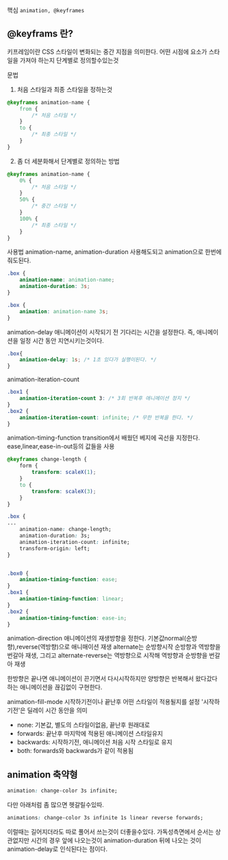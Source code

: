 핵심
`animation, @keyframes`


## @keyframs 란?
키프레임이란 CSS 스타일이 변화되는 중간 지점을 의미한다. 어떤 시점에 요소가 스타일을 가져야 하는지 단계별로 정의할수있는것

문법
1. 처음 스타일과 최종 스타일을 정하는것
```CSS
@keyframes animation-name {
	from {
		/* 처음 스타일 */
	}
	to {
		/* 최종 스타일 */
	}
}
```
2. 좀 더 세분화해서 단계별로 정의하는 방법
```CSS
@keyframes animation-name {
	0% {
		/* 처음 스타일 */
	}
	50% {
		/* 중간 스타일 */
	}
	100% {
		/* 최종 스타일 */
	}
}
```
사용법
animation-name, animation-duration 사용해도되고
animation으로 한번에 줘도된다.
```CSS
.box {
	animation-name: animation-name;
	animation-duration: 3s;
}
```
```CSS
.box {
	animation: animation-name 3s;
}
```

animation-delay
애니메이션이 시작되기 전 기다리는 시간을 설정한다. 즉, 애니메이션을 일정 시간 동안 지연시키는것이다.
```CSS
.box{
	animation-delay: 1s; /* 1초 있다가 실행이된다. */
}
```

animation-iteration-count
```CSS
.box1 {
	animation-iteration-count 3: /* 3회 반복후 애니메이션 정지 */
}
.box2 {
	animation-iteration-count: infinite; /* 무한 반복을 한다. */
}
```

animation-timing-function
transition에서 배웠던 베지에 곡선을 지정한다. ease,linear,ease-in-out등의 값들을 사용
```CSS
@keyframes change-length {
	form {
		transform: scaleX(1);
	}
	to {
		transform: scaleX(3);	
	}
}

.box {
...
	animation-name: change-length;
	animation-duration: 3s;
	animation-iteration-count: infinite;
	transform-origin: left;
}


.box0 {
	animation-timing-function: ease;
}
.box1 {
	animation-timing-function: linear;
}
.box2 {
	animation-timing-function: ease-in;
}
```

animation-direction
애니메이션의 재생방향을 정한다. 기본값normal(순방향),reverse(역방향)으로 애니매이션 재생
alternate는 순방향시작 순방향과 역방향을 번갈아 재생, 그리고 alternate-reverse는 역방향으로 시작해 역방향과 순방향을 번갈아 재생

한방향은 끝나면 애니메이션이 끈기면서 다시시작하지만
양방향은 반복해서 왔다갔다하는 애니메이션을 끊김없이 구현한다.

animation-fill-mode
시작하기전이나 끝난후 어떤 스타일이 적용될지를 설정
'시작하기전'은 딜레이 시간 동안을 의미
- none: 기본값, 별도의 스타일이없음, 끝난후 원래대로
- forwards: 끝난후 마지막에 적용된 애니메이션 스타일유지
- backwards: 시작하기전, 애니메이션 처음 시작 스타일로 유지
- both: forwards와 backwards가 같이 적용됨

## animation 축약형
```css
animation: change-color 3s infinite;
```
다만 아래처럼 좀 많으면 헷갈릴수있따.
```css
animations: change-color 3s infinite 1s linear reverse forwards;
```
이럴때는 길어지더라도 따로 풀어서 쓰는것이 더좋을수있다. 가독성측면에서
순서는 상관없지만 시간의 경우 앞에 나오는것이 animation-duration 뒤에 나오는 것이 animation-delay로 인식된다는 점이다.